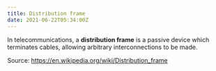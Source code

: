 ```yaml
---
title: Distribution frame
date: 2021-06-22T05:34:00Z
---
```


In telecommunications, a **distribution frame** is a passive device which terminates
cables, allowing arbitrary interconnections to be made.

Source: https://en.wikipedia.org/wiki/Distribution_frame
